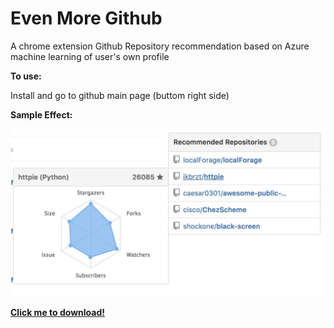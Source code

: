# Even More Github
A chrome extension Github Repository recommendation based on Azure machine learning of user's own profile

**To use:**

Install and go to github main page (buttom right side)

**Sample Effect:**

![alt tag](screenshots/demo.jpg)

**[Click me to download!](https://chrome.google.com/webstore/detail/even-more-github/hjhjgcikcdamgiihhhlfcnocgnbllhmm)**

